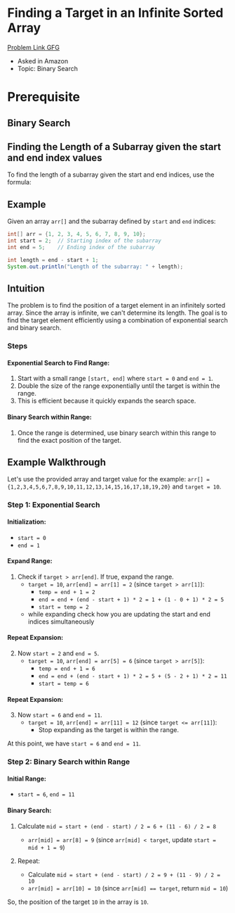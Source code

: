 # Finding a Target in an Infinite Sorted Array
[Problem Link GFG](https://www.geeksforgeeks.org/find-position-element-sorted-array-infinite-numbers/)

- Asked in Amazon
- Topic: Binary Search


# Prerequisite

## Binary Search

## Finding the Length of a Subarray given the start and end index values

To find the length of a subarray given the start and end indices, use the formula:

## Example

Given an array `arr[]` and the subarray defined by `start` and `end` indices:

```java
int[] arr = {1, 2, 3, 4, 5, 6, 7, 8, 9, 10};
int start = 2;  // Starting index of the subarray
int end = 5;    // Ending index of the subarray

int length = end - start + 1;
System.out.println("Length of the subarray: " + length);
```

## Intuition
The problem is to find the position of a target element in an infinitely sorted array. Since the array is infinite, we can't determine its length. The goal is to find the target element efficiently using a combination of exponential search and binary search.

### Steps

#### Exponential Search to Find Range:
1. Start with a small range `[start, end]` where `start = 0` and `end = 1`.
2. Double the size of the range exponentially until the target is within the range.
3. This is efficient because it quickly expands the search space.

#### Binary Search within Range:
1. Once the range is determined, use binary search within this range to find the exact position of the target.

## Example Walkthrough
Let's use the provided array and target value for the example: `arr[] = {1,2,3,4,5,6,7,8,9,10,11,12,13,14,15,16,17,18,19,20}` and `target = 10`.

### Step 1: Exponential Search
#### Initialization:
- `start = 0`
- `end = 1`

#### Expand Range:
1. Check if `target > arr[end]`. If true, expand the range.
    - `target = 10`, `arr[end] = arr[1] = 2` (since `target > arr[1]`):
        - `temp = end + 1 = 2`
        - `end = end + (end - start + 1) * 2 = 1 + (1 - 0 + 1) * 2 = 5`
        - `start = temp = 2`
    - while expanding check how you are updating the start and end indices simultaneously

#### Repeat Expansion:
2. Now `start = 2` and `end = 5`.
    - `target = 10`, `arr[end] = arr[5] = 6` (since `target > arr[5]`):
        - `temp = end + 1 = 6`
        - `end = end + (end - start + 1) * 2 = 5 + (5 - 2 + 1) * 2 = 11`
        - `start = temp = 6`

#### Repeat Expansion:
3. Now `start = 6` and `end = 11`.
    - `target = 10`, `arr[end] = arr[11] = 12` (since `target <= arr[11]`):
        - Stop expanding as the target is within the range.

At this point, we have `start = 6` and `end = 11`.

### Step 2: Binary Search within Range
#### Initial Range:
- `start = 6`, `end = 11`

#### Binary Search:
1. Calculate `mid = start + (end - start) / 2 = 6 + (11 - 6) / 2 = 8`
    - `arr[mid] = arr[8] = 9` (since `arr[mid] < target`, update `start = mid + 1 = 9`)

2. Repeat:
    - Calculate `mid = start + (end - start) / 2 = 9 + (11 - 9) / 2 = 10`
    - `arr[mid] = arr[10] = 10` (since `arr[mid] == target`, return `mid = 10`)

So, the position of the target `10` in the array is `10`.
